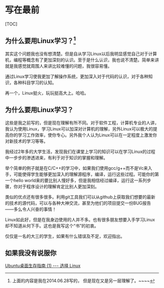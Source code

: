 写在最前
===
[TOC]

为什么要用Linux学习？[^之前]
---

其实这个问题我也没有想清楚。但是自从学习Linux以后我明显感觉自己对于计算机，编程等概念有了更加深刻的认识。至于是什么认识，我也说不清楚。简单来讲就是我感觉就周围人来讲比较难懂的问题，我很容易懂。

通过Linux学习使我更加了解操作系统，更加深入对于代码的认识，对于各种知识，各种科目学习的认知。

再一个，Linux挺火，玩玩挺高大上。哈哈。

为什么要用Linux学习？
---

这些是我之前写的，但是现在理解有所不同。对于软件工程，计算机专业的人讲，我认为使用Linux，学习Linux可以加深对计算机的理解，另外Linux可以极大的提高你的学习工作效率，使你专心。另外我个人认为Linux可以在一定程度上激发你对新技术的学习等等。

我经过2年多的大学生活，发现我们在课堂上学习的知识可以在学习Linux的过程中一步步的渗透进来，有利于对于知识的掌握和理解。

举个简单的例子就是在C/C++的学习中，如果我们使用gcc/g++而不是Vc来入手，可能使得学生能够更加深入的理解源程序，编译，运行这些过程。可能你的第一个hello world来的要比别人慢好多，但是我相信经过编译，运行这一系列步骤，你对于程序设计的理解肯定比别人更加深刻。

类似的优点还有很多很多。利用git工具我们可以从github上获取我们想要的最新的技术的源代码，可以与各种大神交流，甚至为他们的项目提交一份BUG报告——多么令人兴奋的事情！

Linux如此好，但是在我身边使用的人并不多。也有很多朋友想要入手学习Linux却不知道从何下手。这也是我写这个“书”的初衷。

仅仅是一名的大三的学生，如果有什么错误及不足，欢迎指出。

如果我没有说服你
---
[Ubuntu桌面生存指南 (1) --- 选择 Linux](http://ghosertblog.github.io/blog/2012/10/14/ubuntu-living-handbook/)



[^之前]:上面的内容是我在2014.06.28写的， 但是现在又是另一层理解了。~~~~

